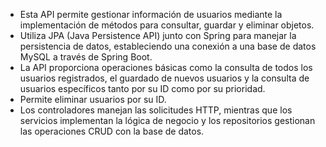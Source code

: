- Esta API permite gestionar información de usuarios mediante la implementación de métodos para consultar, guardar y eliminar objetos. 
- Utiliza JPA (Java Persistence API) junto con Spring para manejar la persistencia de datos, estableciendo una conexión a una base de datos MySQL a través de Spring Boot.
- La API proporciona operaciones básicas como la consulta de todos los usuarios registrados, el guardado de nuevos usuarios y la consulta de usuarios específicos tanto por su ID como por su prioridad.
- Permite eliminar usuarios por su ID.
- Los controladores manejan las solicitudes HTTP, mientras que los servicios implementan la lógica de negocio y los repositorios gestionan las operaciones CRUD con la base de datos.
